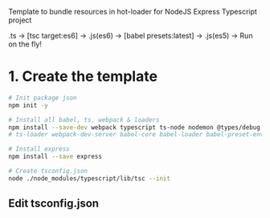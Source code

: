 Template to bundle resources in hot-loader for NodeJS Express Typescript project

.ts -> [tsc target:es6] -> .js(es6) -> [babel presets:latest] -> .js(es5) -> Run on the fly!

# 1. Create the template
```bash
# Init package json
npm init -y

# Install all babel, ts, webpack & loaders
npm install --save-dev webpack typescript ts-node nodemon @types/debug @types/node @types/express
# ts-loader webpack-dev-server babel-core babel-loader babel-preset-env source-map-loader 

# Install express
npm install --save express

# Create tsconfig.json
node ./node_modules/typescript/lib/tsc --init
```

## Edit tsconfig.json
```javascript
```
